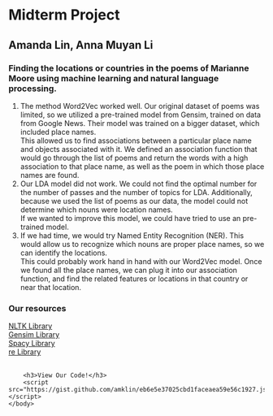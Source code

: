 <html>
    <head>
        <title>Midterm Project DHML</title>
    </head>
    <body>
        <h1>Midterm Project</h1>
        <h2>Amanda Lin, Anna Muyan Li</h2>
        <h3>Finding the locations or countries in the poems of Marianne Moore using machine learning and natural language processing.</h3>
        <p>
            <ol>
                <li>The method Word2Vec worked well. Our original dataset of poems was limited, so we utilized a pre-trained model from Gensim, trained on data from Google News. Their model was trained on a bigger dataset, which included place names. <br>
                    This allowed us to find associations between a particular place name and objects associated with it. We defined an association function that would go through the list of poems and return the words with a high association to that place name, as well as the poem in which those place names are found.<br>
                </li>
            <li>Our LDA model did not work. We could not find the optimal number for the number of passes and the number of topics for LDA. Additionally, because we used the list of poems as our data, the model could not determine which nouns were location names. 
                <br> If we wanted to improve this model, we could have tried to use an pre-trained model.</li>
            <li>If we had time, we would try Named Entity Recognition (NER). This would allow us to recognize which nouns are proper place names, so we can identify the locations. <br>
            This could probably work hand in hand with our Word2Vec model.
            Once we found all the place names, we can plug it into our association function, and find the related features or locations in that country or near that location. </li>
            </ol>
        </p> 
        <h3>Our resources</h3> 
        <a href="https://www.nltk.org/">NLTK Library</a><br>
        <a href="https://radimrehurek.com/gensim/">Gensim Library</a><br>
        <a href="https://spacy.io/">Spacy Library</a><br>
        <a href="https://docs.python.org/3/library/re.html">re Library</a>
        <br><br>

        <h3>View Our Code!</h3>
        <script src="https://gist.github.com/amklin/eb6e5e37025cbd1faceaea59e56c1927.js"></script>
    </body>
</html>
